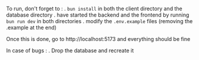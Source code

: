 To run, don't forget to : 
    . `bun install` in both the client directory and the database directory
    . have started the backend and the frontend by running `bun run dev` in both directories
    . modify the `.env.example` files (removing the .example at the end)

Once this is done, go to http://localhost:5173 and everything should be fine

In case of bugs : 
    . Drop the database and recreate it
